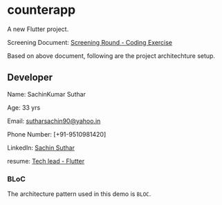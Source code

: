 # counterapp

A new Flutter project.

Screening Document: [Screening Round - Coding Exercise ](<./assets/doc/Coding Problem_1.pdf>)

Based on above document, following are the project architechture setup.

## Developer

Name: SachinKumar Suthar

Age: 33 yrs

Email: sutharsachin90@yahoo.in

Phone Number: [+91-9510981420]

LinkedIn: [Sachin Suthar](https://www.linkedin.com/in/sutharsachin/)

resume: [Tech lead - Flutter](<./assets/doc/SachinResume_Aug.pdf>)


### BLoC

The architecture pattern used in this demo is `BLOC`.
